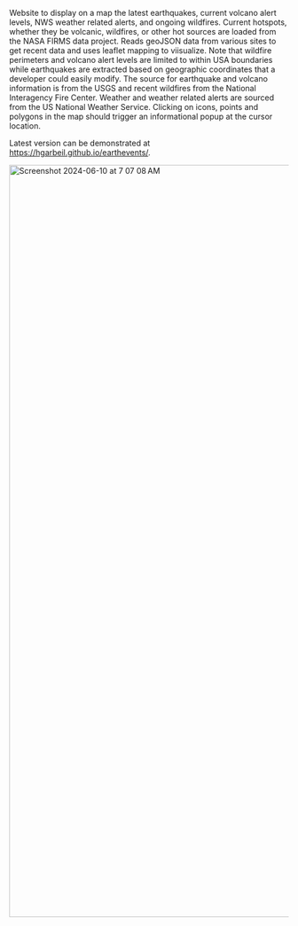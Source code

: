 Website to display on a map the latest earthquakes, current volcano alert levels, NWS weather related alerts, and ongoing wildfires. Current hotspots, whether they be volcanic, wildfires, or other hot sources are loaded from the NASA FIRMS data project.  Reads geoJSON data from various sites to get recent data and uses leaflet mapping to viisualize. Note that wildfire perimeters and volcano alert levels are limited to within USA boundaries while earthquakes are extracted based on geographic coordinates that a developer could easily modify. The source for earthquake and volcano information is from the USGS and recent wildfires from the National Interagency Fire Center. Weather and weather related alerts are sourced from the US National Weather Service. Clicking on icons, points and polygons in the map should trigger an informational popup at the cursor location.

Latest version can be demonstrated at https://hgarbeil.github.io/earthevents/.


<img width="1357" alt="Screenshot 2024-06-10 at 7 07 08 AM" src="https://github.com/hgarbeil/earthevents/assets/9002283/9c6dad90-708a-47ca-85a2-efd614746e7f">
